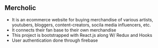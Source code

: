 ## Mercholic
* It is an ecommerce website for buying merchandise of various artists, youtubers, bloggers, content-creators, socila media influencers, etc.
* It connects their fan base to their own merchandise
* This project is bootstrapped with React.js along W/ Redux and Hooks
* User authentication done through firebase
